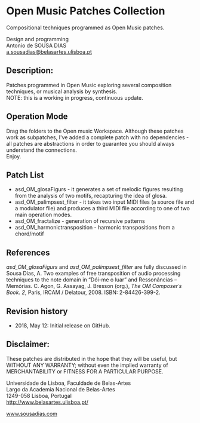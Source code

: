 # Open Music Patches Collection
Compositional techniques programmed as Open Music patches.

Design and programming<br>
Antonio de SOUSA DIAS<br>
a.sousadias@belasartes.ulisboa.pt

## Description:
Patches programmed in Open Music exploring several composition techniques, or musical analysis by synthesis.<br>
NOTE: this is a working in progress, continuous update.

## Operation Mode
Drag the folders to the Open music Workspace. Although these patches work as subpatches, I've added a complete patch with no dependencies - all patches are abstractions in order to guarantee you should always understand the connections.<br>
Enjoy.

## Patch List
- asd_OM_glosaFigurs - it generates a set of melodic figures resulting from the analysis of two motifs, recapturing the idea of glosa.
- asd_OM_palimpsest_filter - it takes two input MIDI files (a source file and a modulator file) and produces a third MIDI file according to one of two main operation modes.
- asd_OM_fractalize - generation of recursive patterns
- asd_OM_harmonictransposition - harmonic transpositions from a chord/motif

## References
_asd_OM_glosaFigurs_ and _asd_OM_palimpsest_filter_ are fully discussed in<br>
Sousa Dias, A. Two examples of free transposition of audio processing techniques to the note domain in “Dói-me o luar” and Ressonâncias – Memórias. C. Agon, G. Assayag, J. Bresson (org.), _The OM Composer´s Book. 2_, Paris, IRCAM / Delatour, 2008.
ISBN: 2-84426-399-2.


## Revision history
- 2018, May 12: Initial release on GitHub.

## Disclaimer:
These patches are distributed in the hope that they will be useful, but WITHOUT ANY WARRANTY; without even the implied warranty of MERCHANTABILITY or FITNESS FOR A PARTICULAR PURPOSE.<br>




Universidade de Lisboa, Faculdade de Belas-Artes<br>
Largo da Academia Nacional de Belas-Artes<br>
1249-058 Lisboa, Portugal<br>
http://www.belasartes.ulisboa.pt/

www.sousadias.com
